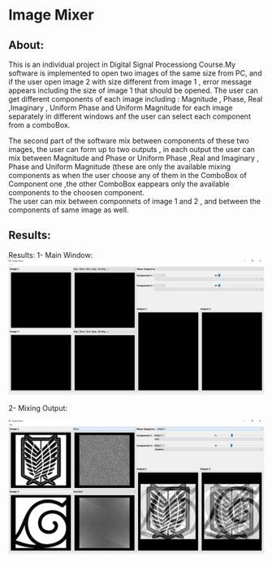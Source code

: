 
# Image Mixer

## About:

<p> This is an individual project in Digital Signal Processiong Course.My software is implemented to open two images of  the same size from PC, and if the user open image 2 with size different from image 1 , error message appears including the size of image 1 that should be opened. 
The user can get different components of each image including : Magnitude , Phase, Real ,Imaginary , Uniform Phase and Uniform Magnitude for each image separately in different windows anf the user can select each component from a comboBox.
</p>
<p>
The second part of the software mix between components of these two images,
the user can form up to two outputs , in each output the user can mix between Magnitude and Phase or Uniform Phase ,Real and Imaginary , Phase and Uniform Magnitude (these are only the available mixing components as when the user choose any of them in the ComboBox of Component one ,the other ComboBox eappears only the available components to the choosen component.<br>
The user can mix between componnets of image 1 and 2 , and between the components of same image as well.
</p>


## Results:
Results:
1- Main Window:
![](MyResults/start_window.PNG)

2- Mixing Output:

![](MyResults/output_real&imag.PNG)

